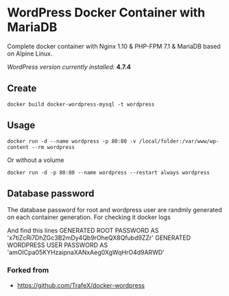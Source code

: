 # WordPress Docker Container with MariaDB

Complete docker container with Nginx 1.10 & PHP-FPM 7.1 & MariaDB based on Alpine Linux.

_WordPress version currently installed:_ **4.7.4**

## Create

	docker build docker-wordpress-mysql -t wordpress

## Usage
    docker run -d --name wordpress -p 80:80 -v /local/folder:/var/www/wp-content --rm wordpress
    
Or without a volume
    
    docker run -d -p 80:80 --name wordpress --restart always wordpress
    
## Database password
The database password for root and wordpress user are randmly generated on each container generation. For checking it
    docker logs <container>

And find this lines
    GENERATED ROOT PASSWORD AS 'x7tiZcRi7DhZGc3B2mDy4Qb9rOheQX8Qfubd9ZZr'
    GENERATED WORDPRESS USER PASSWORD AS 'amOICpa05KYHzaipnaXANxAeg0XgWqHrO4d9ARWD'

### Forked from
* https://github.com/TrafeX/docker-wordpress
